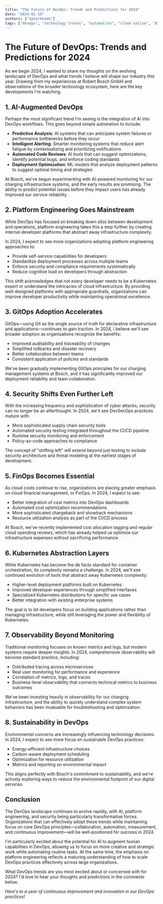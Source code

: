 ```yaml
---
title: "The Future of DevOps: Trends and Predictions for 2024"
date: "2024-01-10"
authors: ["spnarkhede"]
tags: ["devops", "technology trends", "automation", "cloud native", "AI"]
---
```


# The Future of DevOps: Trends and Predictions for 2024

As we begin 2024, I wanted to share my thoughts on the evolving landscape of DevOps and what trends I believe will shape our industry this year. Drawing from my experiences at Robert Bosch GmbH and observations of the broader technology ecosystem, here are the key developments I'm watching.

## 1. AI-Augmented DevOps

Perhaps the most significant trend I'm seeing is the integration of AI into DevOps workflows. This goes beyond simple automation to include:

- **Predictive Analysis**: AI systems that can anticipate system failures or performance bottlenecks before they occur
- **Intelligent Alerting**: Smarter monitoring systems that reduce alert fatigue by contextualizing and prioritizing notifications
- **Automated Code Reviews**: AI tools that can suggest optimizations, identify potential bugs, and enforce coding standards
- **Deployment Optimization**: ML models that analyze deployment patterns to suggest optimal timing and strategies

At Bosch, we've begun experimenting with AI-powered monitoring for our charging infrastructure systems, and the early results are promising. The ability to predict potential issues before they impact users has already improved our service reliability.

## 2. Platform Engineering Goes Mainstream

While DevOps has focused on breaking down silos between development and operations, platform engineering takes this a step further by creating internal developer platforms that abstract away infrastructure complexity.

In 2024, I expect to see more organizations adopting platform engineering approaches to:

- Provide self-service capabilities for developers
- Standardize deployment processes across multiple teams
- Enforce security and compliance requirements systematically
- Reduce cognitive load on developers through abstraction

This shift acknowledges that not every developer needs to be a Kubernetes expert or understand the intricacies of cloud infrastructure. By providing well-designed platforms with appropriate guardrails, organizations can improve developer productivity while maintaining operational excellence.

## 3. GitOps Adoption Accelerates

GitOps—using Git as the single source of truth for declarative infrastructure and applications—continues to gain traction. In 2024, I believe we'll see broader adoption as organizations recognize the benefits:

- Improved auditability and traceability of changes
- Simplified rollbacks and disaster recovery
- Better collaboration between teams
- Consistent application of policies and standards

We've been gradually implementing GitOps principles for our charging management systems at Bosch, and it has significantly improved our deployment reliability and team collaboration.

## 4. Security Shifts Even Further Left

With the increasing frequency and sophistication of cyber attacks, security can no longer be an afterthought. In 2024, we'll see DevSecOps practices mature with:

- More sophisticated supply chain security tools
- Automated security testing integrated throughout the CI/CD pipeline
- Runtime security monitoring and enforcement
- Policy-as-code approaches to compliance

The concept of "shifting left" will extend beyond just testing to include security architecture and threat modeling at the earliest stages of development.

## 5. FinOps Becomes Essential

As cloud costs continue to rise, organizations are placing greater emphasis on cloud financial management, or FinOps. In 2024, I expect to see:

- Better integration of cost metrics into DevOps dashboards
- Automated cost optimization recommendations
- More sophisticated chargeback and showback mechanisms
- Resource utilization analysis as part of the CI/CD process

At Bosch, we've recently implemented cost allocation tagging and regular cloud spending reviews, which has already helped us optimize our infrastructure expenses without sacrificing performance.

## 6. Kubernetes Abstraction Layers

While Kubernetes has become the de facto standard for container orchestration, its complexity remains a challenge. In 2024, we'll see continued evolution of tools that abstract away Kubernetes complexity:

- Higher-level deployment platforms built on Kubernetes
- Improved developer experiences through simplified interfaces
- Specialized Kubernetes distributions for specific use cases
- Better integration with existing enterprise systems

The goal is to let developers focus on building applications rather than managing infrastructure, while still leveraging the power and flexibility of Kubernetes.

## 7. Observability Beyond Monitoring

Traditional monitoring focuses on known metrics and logs, but modern systems require deeper insights. In 2024, comprehensive observability will become standard practice, including:

- Distributed tracing across microservices
- Real user monitoring for performance and experience
- Correlation of metrics, logs, and traces
- Business-level observability that connects technical metrics to business outcomes

We've been investing heavily in observability for our charging infrastructure, and the ability to quickly understand complex system behaviors has been invaluable for troubleshooting and optimization.

## 8. Sustainability in DevOps

Environmental concerns are increasingly influencing technology decisions. In 2024, I expect to see more focus on sustainable DevOps practices:

- Energy-efficient infrastructure choices
- Carbon-aware deployment scheduling
- Optimization for resource utilization
- Metrics and reporting on environmental impact

This aligns perfectly with Bosch's commitment to sustainability, and we're actively exploring ways to reduce the environmental footprint of our digital services.

## Conclusion

The DevOps landscape continues to evolve rapidly, with AI, platform engineering, and security being particularly transformative forces. Organizations that can effectively adopt these trends while maintaining focus on core DevOps principles—collaboration, automation, measurement, and continuous improvement—will be well-positioned for success in 2024.

I'm particularly excited about the potential for AI to augment human capabilities in DevOps, allowing us to focus on more creative and strategic work while automating routine tasks. At the same time, the emphasis on platform engineering reflects a maturing understanding of how to scale DevOps practices effectively across large organizations.

What DevOps trends are you most excited about or concerned with for 2024? I'd love to hear your thoughts and predictions in the comments below.

*Here's to a year of continuous improvement and innovation in our DevOps practices!*
